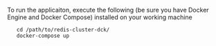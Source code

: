 To run the applicaiton, execute the following (be sure you have Docker Engine and Docker Compose) installed on your working machine

```
   cd /path/to/redis-cluster-dck/
   docker-compose up
```
